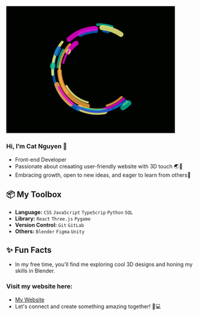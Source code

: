 
<img src="Logo.gif" alt="Image Description" style="width: 450px;">

### Hi, I’m Cat Nguyen 👋
  - Front-end Developer
  - Passionate about creaating user-friendly website with 3D touch 🌏🎨
  - Embracing growth, open to new ideas, and eager to learn from others🌱

## 📦 My Toolbox
- **Language:** `CSS` `JavaScript` `TypeScrip` `Python` `SQL` 
- **Library:** `React` `Three.js` `Pygame`
- **Version Control:** `Git` `GitLab`
- **Others:** `Blender` `Figma` `Unity`


## ✨ Fun Facts
- In my free time, you'll find me exploring cool 3D designs and honing my skills in Blender.

### Visit my website here:
- [My Website](https://nguyencatnguyen.github.io/CatNguyen/index.html)
- Let's connect and create something amazing together! 🌟💻


